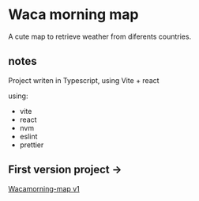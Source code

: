 # Waca morning map

A cute map to retrieve weather from diferents countries.

## notes
Project writen in Typescript, using Vite + react

using:
- vite
- react
- nvm
- eslint
- prettier

## First version project -> 
[Wacamorning-map v1](wacamoclima-ui/)
